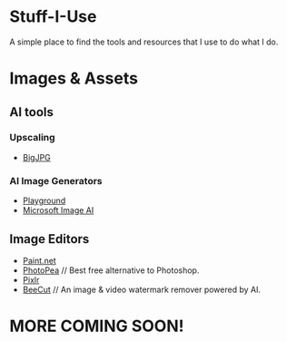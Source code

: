 # Stuff-I-Use
A simple place to find the tools and resources that I use to do what I do.

# Images & Assets

## AI tools

### Upscaling
- [BigJPG](https://bigjpg.com/)

### AI Image Generators
- [Playground](https://playgroundai.com/)
- [Microsoft Image AI](https://www.bing.com/images/create)

## Image Editors
- [Paint.net](https://www.getpaint.net/donate.html)
- [PhotoPea](https://www.photopea.com/) // Best free alternative to Photoshop.
- [Pixlr](https://pixlr.com/)
- [BeeCut](https://beecut.com/online-watermark-remover) // An image & video watermark remover powered by AI.

# MORE COMING SOON!
